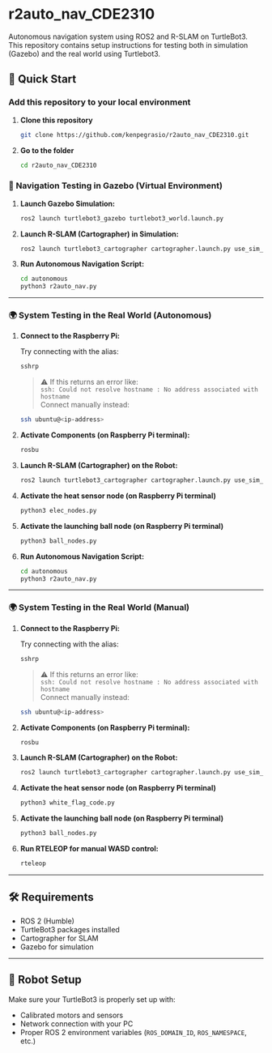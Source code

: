 # r2auto_nav_CDE2310

Autonomous navigation system using ROS2 and R-SLAM on TurtleBot3. This repository contains setup instructions for testing both in simulation (Gazebo) and the real world using Turtlebot3.

## 🚀 Quick Start

### Add this repository to your local environment 

1. **Clone this repository**
   ```bash
   git clone https://github.com/kenpegrasio/r2auto_nav_CDE2310.git
   ```

2. **Go to the folder**
   ```bash
   cd r2auto_nav_CDE2310
   ```

### 🧪 Navigation Testing in Gazebo (Virtual Environment)

1. **Launch Gazebo Simulation:**

   ```bash
   ros2 launch turtlebot3_gazebo turtlebot3_world.launch.py
   ```

2. **Launch R-SLAM (Cartographer) in Simulation:**

   ```bash
   ros2 launch turtlebot3_cartographer cartographer.launch.py use_sim_time:=True
   ```

3. **Run Autonomous Navigation Script:**

   ```bash
   cd autonomous
   python3 r2auto_nav.py
   ```

---

### 🌍 System Testing in the Real World (Autonomous)

1. **Connect to the Raspberry Pi:**

   Try connecting with the alias:

   ```bash
   sshrp
   ```

   > ⚠️ If this returns an error like:  
   > `ssh: Could not resolve hostname : No address associated with hostname`  
   > Connect manually instead:

   ```bash
   ssh ubuntu@<ip-address>
   ```

2. **Activate Components (on Raspberry Pi terminal):**

   ```bash
   rosbu
   ```

3. **Launch R-SLAM (Cartographer) on the Robot:**

   ```bash
   ros2 launch turtlebot3_cartographer cartographer.launch.py use_sim_time:=True
   ```

4. **Activate the heat sensor node (on Raspberry Pi terminal)**
   ```bash
   python3 elec_nodes.py
   ```

5. **Activate the launching ball node (on Raspberry Pi terminal)**
   ```bash
   python3 ball_nodes.py
   ```

6. **Run Autonomous Navigation Script:**

   ```bash
   cd autonomous
   python3 r2auto_nav.py
   ```

---

### 🌍 System Testing in the Real World (Manual)

1. **Connect to the Raspberry Pi:**

   Try connecting with the alias:

   ```bash
   sshrp
   ```

   > ⚠️ If this returns an error like:  
   > `ssh: Could not resolve hostname : No address associated with hostname`  
   > Connect manually instead:

   ```bash
   ssh ubuntu@<ip-address>
   ```

2. **Activate Components (on Raspberry Pi terminal):**

   ```bash
   rosbu
   ```

3. **Launch R-SLAM (Cartographer) on the Robot:**

   ```bash
   ros2 launch turtlebot3_cartographer cartographer.launch.py use_sim_time:=True
   ```

4. **Activate the heat sensor node (on Raspberry Pi terminal)**
   ```bash
   python3 white_flag_code.py
   ```

5. **Activate the launching ball node (on Raspberry Pi terminal)**
   ```bash
   python3 ball_nodes.py
   ```

6. **Run RTELEOP for manual WASD control:**

   ```bash
   rteleop
   ```

---

## 🛠 Requirements

- ROS 2 (Humble)
- TurtleBot3 packages installed
- Cartographer for SLAM
- Gazebo for simulation

---

## 🤖 Robot Setup

Make sure your TurtleBot3 is properly set up with:
- Calibrated motors and sensors
- Network connection with your PC
- Proper ROS 2 environment variables (`ROS_DOMAIN_ID`, `ROS_NAMESPACE`, etc.)
